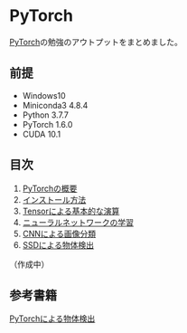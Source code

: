 # PyTorch
[PyTorch](https://pytorch.org/)の勉強のアウトプットをまとめました。

## 前提
- Windows10
- Miniconda3 4.8.4
- Python 3.7.7
- PyTorch 1.6.0
- CUDA 10.1

## 目次
1. [PyTorchの概要](https://github.com/JuvenileTalk9/PyTorch/blob/master/01_PyTorch%E3%81%AE%E6%A6%82%E8%A6%81/PyTorch%E3%81%AE%E6%A6%82%E8%A6%81.md)
2. [インストール方法](https://github.com/JuvenileTalk9/PyTorch/blob/master/02_%E3%82%A4%E3%83%B3%E3%82%B9%E3%83%88%E3%83%BC%E3%83%AB%E6%96%B9%E6%B3%95/%E3%82%A4%E3%83%B3%E3%82%B9%E3%83%88%E3%83%BC%E3%83%AB%E6%96%B9%E6%B3%95.md)
3. [Tensorによる基本的な演算](https://github.com/JuvenileTalk9/PyTorch/blob/master/03_Tensor%E3%81%AB%E3%82%88%E3%82%8B%E6%BC%94%E7%AE%97/Tensor%E3%81%AB%E3%82%88%E3%82%8B%E6%BC%94%E7%AE%97.md)
4. [ニューラルネットワークの学習]()
5. [CNNによる画像分類]()
6. [SSDによる物体検出]()

（作成中）

## 参考書籍
[PyTorchによる物体検出](https://www.ohmsha.co.jp/book/9784274225932/)
